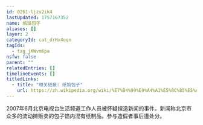 ```yaml
---
id: 0261-ljzv2ik4
lastUpdated: 1757167352
name: 纸馅包子
aliases: []
layer: 2
categoryId: cat_drHx4oqn
tagIds:
  - tag_jKWvm6pa
nsfw: false
parent: ""
relatedEntries: []
timelineEvents: []
titledLinks:
  - title: "相关链接: 纸馅包子"
    url: https://zh.wikipedia.org/wiki/%E7%B4%99%E9%A4%A1%E5%8C%85%E5%AD%90%E8%99%9B%E5%81%87%E6%96%B0%E8%81%9E%E4%BA%8B%E4%BB%B6
---
```


2007年6月北京电视台生活频道工作人员被怀疑捏造新闻的事件。新闻称北京市众多的流动摊贩卖的包子馅内混有纸制品。参与造假者事后遭处分。